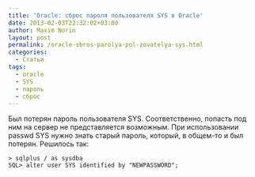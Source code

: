```yaml
---
title: 'Oracle: сброс пароля пользователя SYS в Oracle'
date: 2013-02-03T22:32:02+03:00
author: Maxim Norin
layout: post
permalink: /oracle-sbros-parolya-pol-zovatelya-sys.html
categories:
  - Статьи
tags:
  - oracle
  - SYS
  - пароль
  - сброс
---
```

Был потерян пароль пользователя SYS. Соответственно, попасть под ним на сервер не представляется возможным. При использовании passwd SYS нужно знать старый пароль, который, в общем-то и был потерян.
Решилось так:
```
> sqlplus / as sysdba
SQL> alter user SYS identified by "NEWPASSWORD";
```
